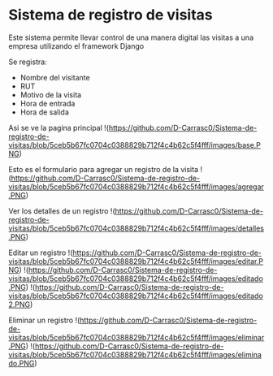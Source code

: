 # Sistema de registro de visitas

Este sistema permite llevar control de una manera digital las visitas a una empresa utilizando el framework Django

Se registra:
- Nombre del visitante
- RUT
- Motivo de la visita
- Hora de entrada
- Hora de salida

Asi se ve la pagina principal
!(https://github.com/D-Carrasc0/Sistema-de-registro-de-visitas/blob/5ceb5b67fc0704c0388829b712f4c4b62c5f4fff/images/base.PNG)

Esto es el formulario para agregar un registro de la visita
!(https://github.com/D-Carrasc0/Sistema-de-registro-de-visitas/blob/5ceb5b67fc0704c0388829b712f4c4b62c5f4fff/images/agregar.PNG)

Ver los detalles de un registro
!(https://github.com/D-Carrasc0/Sistema-de-registro-de-visitas/blob/5ceb5b67fc0704c0388829b712f4c4b62c5f4fff/images/detalles.PNG)

Editar un registro
!(https://github.com/D-Carrasc0/Sistema-de-registro-de-visitas/blob/5ceb5b67fc0704c0388829b712f4c4b62c5f4fff/images/editar.PNG)
!(https://github.com/D-Carrasc0/Sistema-de-registro-de-visitas/blob/5ceb5b67fc0704c0388829b712f4c4b62c5f4fff/images/editado.PNG)
!(https://github.com/D-Carrasc0/Sistema-de-registro-de-visitas/blob/5ceb5b67fc0704c0388829b712f4c4b62c5f4fff/images/editado2.PNG)

Eliminar un registro
!(https://github.com/D-Carrasc0/Sistema-de-registro-de-visitas/blob/5ceb5b67fc0704c0388829b712f4c4b62c5f4fff/images/eliminar.PNG)
!(https://github.com/D-Carrasc0/Sistema-de-registro-de-visitas/blob/5ceb5b67fc0704c0388829b712f4c4b62c5f4fff/images/eliminado.PNG)

